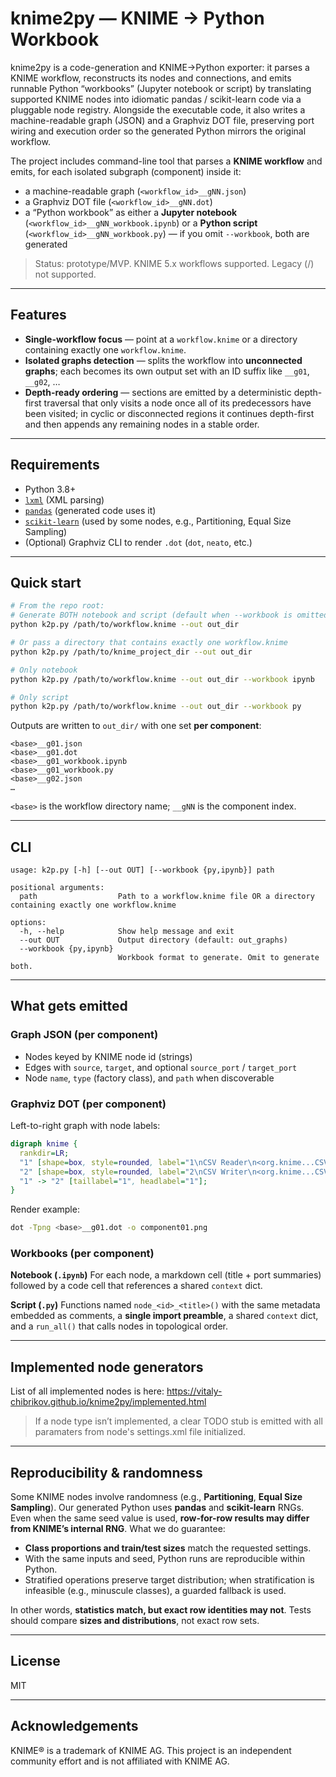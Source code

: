 # knime2py — KNIME → Python Workbook

knime2py is a code-generation and KNIME→Python exporter: it parses a KNIME workflow, reconstructs its nodes and connections, and emits runnable Python “workbooks” (Jupyter notebook or script) by translating supported KNIME nodes into idiomatic pandas / scikit-learn code via a pluggable node registry. Alongside the executable code, it also writes a machine-readable graph (JSON) and a Graphviz DOT file, preserving port wiring and execution order so the generated Python mirrors the original workflow.

The project includes command-line tool that parses a **KNIME workflow** and emits, for each isolated subgraph (component) inside it:

* a machine-readable graph (`<workflow_id>__gNN.json`)
* a Graphviz DOT file (`<workflow_id>__gNN.dot`)
* a “Python workbook” as either a **Jupyter notebook** (`<workflow_id>__gNN_workbook.ipynb`) or a **Python script** (`<workflow_id>__gNN_workbook.py`) — if you omit `--workbook`, both are generated

> Status: prototype/MVP. KNIME 5.x workflows supported. Legacy (<node>/<connection>) not supported.

---

## Features

* **Single-workflow focus** — point at a `workflow.knime` or a directory containing exactly one `workflow.knime`.
* **Isolated graphs detection** — splits the workflow into **unconnected graphs**; each becomes its own output set with an ID suffix like `__g01`, `__g02`, …
* **Depth-ready ordering** — sections are emitted by a deterministic depth-first traversal that only visits a node once all of its predecessors have been visited; in cyclic or disconnected regions it continues depth-first and then appends any remaining nodes in a stable order.

---

## Requirements

* Python 3.8+
* [`lxml`](https://lxml.de/) (XML parsing)
* [`pandas`](https://pandas.pydata.org/) (generated code uses it)
* [`scikit-learn`](https://scikit-learn.org/) (used by some nodes, e.g., Partitioning, Equal Size Sampling)
* (Optional) Graphviz CLI to render `.dot` (`dot`, `neato`, etc.)

---

## Quick start

```bash
# From the repo root:
# Generate BOTH notebook and script (default when --workbook is omitted)
python k2p.py /path/to/workflow.knime --out out_dir

# Or pass a directory that contains exactly one workflow.knime
python k2p.py /path/to/knime_project_dir --out out_dir

# Only notebook
python k2p.py /path/to/workflow.knime --out out_dir --workbook ipynb

# Only script
python k2p.py /path/to/workflow.knime --out out_dir --workbook py
```

Outputs are written to `out_dir/` with one set **per component**:

```
<base>__g01.json
<base>__g01.dot
<base>__g01_workbook.ipynb
<base>__g01_workbook.py
<base>__g02.json
…
```

`<base>` is the workflow directory name; `__gNN` is the component index.

---

## CLI

```
usage: k2p.py [-h] [--out OUT] [--workbook {py,ipynb}] path

positional arguments:
  path                  Path to a workflow.knime file OR a directory containing exactly one workflow.knime

options:
  -h, --help            Show help message and exit
  --out OUT             Output directory (default: out_graphs)
  --workbook {py,ipynb}
                        Workbook format to generate. Omit to generate both.
```

---

## What gets emitted

### Graph JSON (per component)

* Nodes keyed by KNIME node id (strings)
* Edges with `source`, `target`, and optional `source_port` / `target_port`
* Node `name`, `type` (factory class), and `path` when discoverable

### Graphviz DOT (per component)

Left-to-right graph with node labels:

```dot
digraph knime {
  rankdir=LR;
  "1" [shape=box, style=rounded, label="1\nCSV Reader\n<org.knime...CSVTableReaderNodeFactory>"];
  "2" [shape=box, style=rounded, label="2\nCSV Writer\n<org.knime...CSVWriter2NodeFactory>"];
  "1" -> "2" [taillabel="1", headlabel="1"];
}
```

Render example:

```bash
dot -Tpng <base>__g01.dot -o component01.png
```

### Workbooks (per component)

**Notebook (`.ipynb`)**
For each node, a markdown cell (title + port summaries) followed by a code cell that references a shared `context` dict.

**Script (`.py`)**
Functions named `node_<id>_<title>()` with the same metadata embedded as comments, a **single import preamble**, a shared `context` dict, and a `run_all()` that calls nodes in topological order.

---

## Implemented node generators

List of all implemented nodes is here: https://vitaly-chibrikov.github.io/knime2py/implemented.html

> If a node type isn’t implemented, a clear TODO stub is emitted with all paramaters from node's settings.xml file initialized.

---

## Reproducibility & randomness

Some KNIME nodes involve randomness (e.g., **Partitioning**, **Equal Size Sampling**). Our generated Python uses **pandas** and **scikit-learn** RNGs. Even when the same seed value is used, **row-for-row results may differ from KNIME’s internal RNG**. What we do guarantee:

* **Class proportions and train/test sizes** match the requested settings.
* With the same inputs and seed, Python runs are reproducible within Python.
* Stratified operations preserve target distribution; when stratification is infeasible (e.g., minuscule classes), a guarded fallback is used.

In other words, **statistics match, but exact row identities may not**. Tests should compare **sizes and distributions**, not exact row sets.

---

## License

MIT

---

## Acknowledgements

KNIME® is a trademark of KNIME AG. This project is an independent community effort and is not affiliated with KNIME AG.